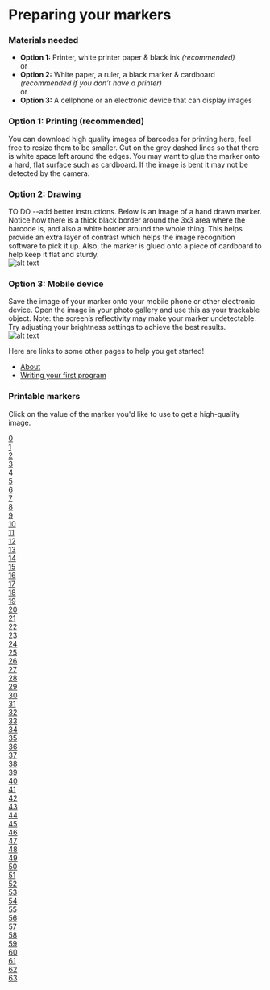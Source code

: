 # Preparing your markers


### Materials needed
*  __Option 1:__ Printer, white printer paper & black ink _(recommended)_  
or
*  __Option 2:__ White paper, a ruler, a black marker & cardboard _(recommended if you don’t have a printer)_  
or
*  __Option 3:__ A cellphone or an electronic device that can display images  

### Option 1: Printing (recommended)
You can download high quality images of barcodes for printing here, feel free to resize them to be smaller.
Cut on the grey dashed lines so that there is white space left around the edges.
You may want to glue the marker onto a hard, flat surface such as cardboard. If the image is bent it may not be detected by the camera.

### Option 2: Drawing
TO DO --add better instructions.
Below is an image of a hand drawn marker. Notice how there is a thick black border around the 3x3 area where the barcode is, and also a white border around the whole thing. This helps provide an extra layer of contrast which helps the image recognition software to pick it up. Also, the marker is glued onto a piece of cardboard to help keep it flat and sturdy.  
![alt text](/static/drawn_marker.jpg)


### Option 3: Mobile device
Save the image of your marker onto your mobile phone or other electronic device. Open the image in your photo gallery and use this as your trackable object. Note: the screen’s reflectivity may make your marker undetectable. Try adjusting your brightness settings to achieve the best results.  
![alt text](/static/phone_marker.jpg)


Here are links to some other pages to help you get started!
* [About](/about)
* [Writing your first program](/program)  

### Printable markers
Click on the value of the marker you'd like to use to get a high-quality image.

[0](static/AR_MARKER_CODES/00.png)  
[1](static/AR_MARKER_CODES/01.png)  
[2](static/AR_MARKER_CODES/02.png)  
[3](static/AR_MARKER_CODES/03.png)  
[4](static/AR_MARKER_CODES/04.png)  
[5](static/AR_MARKER_CODES/05.png)  
[6](static/AR_MARKER_CODES/06.png)  
[7](static/AR_MARKER_CODES/07.png)  
[8](static/AR_MARKER_CODES/08.png)  
[9](static/AR_MARKER_CODES/09.png)  
[10](static/AR_MARKER_CODES/10.png)  
[11](static/AR_MARKER_CODES/11.png)  
[12](static/AR_MARKER_CODES/12.png)  
[13](static/AR_MARKER_CODES/13.png)  
[14](static/AR_MARKER_CODES/14.png)  
[15](static/AR_MARKER_CODES/15.png)  
[16](static/AR_MARKER_CODES/16.png)  
[17](static/AR_MARKER_CODES/17.png)  
[18](static/AR_MARKER_CODES/18.png)  
[19](static/AR_MARKER_CODES/19.png)  
[20](static/AR_MARKER_CODES/20.png)  
[21](static/AR_MARKER_CODES/21.png)  
[22](static/AR_MARKER_CODES/22.png)  
[23](static/AR_MARKER_CODES/23.png)  
[24](static/AR_MARKER_CODES/24.png)  
[25](static/AR_MARKER_CODES/25.png)  
[26](static/AR_MARKER_CODES/26.png)  
[27](static/AR_MARKER_CODES/27.png)  
[28](static/AR_MARKER_CODES/28.png)  
[29](static/AR_MARKER_CODES/29.png)  
[30](static/AR_MARKER_CODES/30.png)  
[31](static/AR_MARKER_CODES/31.png)  
[32](static/AR_MARKER_CODES/32.png)  
[33](static/AR_MARKER_CODES/33.png)  
[34](static/AR_MARKER_CODES/34.png)  
[35](static/AR_MARKER_CODES/35.png)  
[36](static/AR_MARKER_CODES/36.png)  
[37](static/AR_MARKER_CODES/37.png)  
[38](static/AR_MARKER_CODES/38.png)  
[39](static/AR_MARKER_CODES/39.png)  
[40](static/AR_MARKER_CODES/40.png)  
[41](static/AR_MARKER_CODES/41.png)  
[42](static/AR_MARKER_CODES/42.png)  
[43](static/AR_MARKER_CODES/43.png)  
[44](static/AR_MARKER_CODES/44.png)  
[45](static/AR_MARKER_CODES/45.png)  
[46](static/AR_MARKER_CODES/46.png)  
[47](static/AR_MARKER_CODES/47.png)  
[48](static/AR_MARKER_CODES/48.png)  
[49](static/AR_MARKER_CODES/49.png)  
[50](static/AR_MARKER_CODES/50.png)  
[51](static/AR_MARKER_CODES/51.png)  
[52](static/AR_MARKER_CODES/52.png)  
[53](static/AR_MARKER_CODES/53.png)  
[54](static/AR_MARKER_CODES/54.png)  
[55](static/AR_MARKER_CODES/55.png)  
[56](static/AR_MARKER_CODES/56.png)  
[57](static/AR_MARKER_CODES/57.png)  
[58](static/AR_MARKER_CODES/58.png)  
[59](static/AR_MARKER_CODES/59.png)  
[60](static/AR_MARKER_CODES/60.png)  
[61](static/AR_MARKER_CODES/61.png)  
[62](static/AR_MARKER_CODES/62.png)  
[63](static/AR_MARKER_CODES/63.png)  


